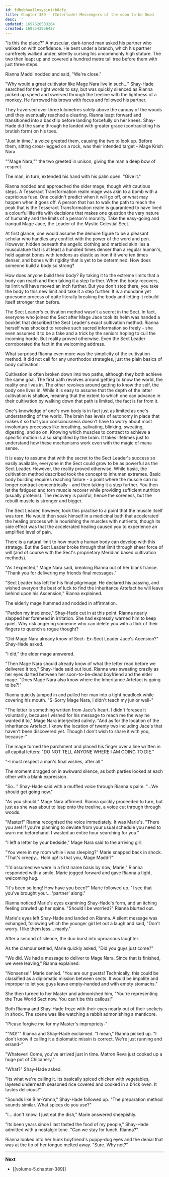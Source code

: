 ```yaml
---
id: fdbqbhaa11nsysinicb8cfy
title: Chapter 389 - (Interlude) Messengers of the soon-to-be Dead
desc: ''
updated: 1697620533264
created: 1697543956427
---
```


"Is this the place?" A muscular, dark-toned man asked his partner who walked on with confidence. He bent under a branch, which his partner carefreely walked under, silently cursing his uncommonly high stature. The two then leapt up and covered a hundred metre tall tree before them with just three steps.

Rianna Maddi nodded and said, "We're close."

"Why would a great cultivator like Mage Nara live in such..." Shay-Hade searched for the right words to say, but was quickly silenced as Rianna picked up speed and swerved through the treeline with the lightness of a monkey. He furrowed his brows with focus and followed his partner.

They traversed over three kilometres solely above the canopy of the woods until they eventually reached a clearing. Rianna leapt forward and transitioned into a backflip before landing forcefully on her knees. Shay-Hade did the same through he landed with greater grace (contradicting his brutish form) on his toes.

"Just in time," a voice greeted them, causing the two to look up. Before them, sitting cross-legged on a rock, was their intended target - Mage Krish Nara.

""Mage Nara,"" the two greeted in unison, giving the man a deep bow of respect.

The man, in turn, extended his hand with his palm open. "Give it."

Rianna nodded and approached the older mage, though with cautious steps. A Tesseract Transformation realm mage was akin to a bomb with a capricious fuse. One couldn't predict when it will go off, or what may happen when it goes off. A person that has to walk the path to reach the peak that is the Tesseract Transformation realm is guaranteed to have lived a colourful life rife with decisions that makes one question the very nature of humanity and the limits of a person's morality. Take the easy-going and tranquil Mage Jace, the Leader of the Mystic Celestial Sect.

At first glance, one would assume the demure figure to be a pleasant scholar who handles any conflict with the power of the word and pen. However, hidden beneath the angelic clothing and marbled skin lies a musculature that is at least a hundred times denser than a regular human's, held against bones with tendons as elastic as iron if it were ten times denser, and bones with rigidity that is yet to be determined. How does someone build a body so strong?

How does anyone build their body? By taking it to the extreme limits that a body can reach and then taking it a step further. When the body recovers, its limit will have moved an inch further. But you don't stop there, you take the body to this new limit and take it a step further. It is a mundane yet gruesome process of quite literally breaking the body and letting it rebuild itself stronger than before.

The Sect Leader's cultivation method wasn't a secret in the Sect. In fact, everyone who joined the Sect after Mage Jace took its helm was handed a booklet that described the Sect Leader's exact cultivation method. Rianna herself was shocked to receive such sacred information so freely - she even assumed it to be a fake and a trick by the seniors hoping to cull the incoming horde. But reality proved otherwise. Even the Sect Leader corroborated the fact in the welcoming address.

What surprised Rianna even more was the simplicity of the cultivation method. It did not call for any unorthodox strategies, just the plain basics of body cultivation.

Cultivation is often broken down into two paths, although they both achieve the same goal. The first path revolves around getting to know the world, the reality one lives in. The other revolves around getting to know the self, the body one lives in. While it is easy to assume that the depth of the latter cultivation is shallow, meaning that the extent to which one can advance in their cultivation by walking down that path is limited, the fact is far from it.

One's knowledge of one's own body is in fact just as limited as one's understanding of the world. The brain has levels of autonomy in place that makes it so that your consciousness doesn't have to worry about most involuntary processes like breathing, salivating, blinking, sweating, digesting, and so on. Knowing which muscles to contract to achieve a specific motion is also simplified by the brain. It takes lifetimes just to understand how these mechanisms work even with the magic of mana sense.

It is easy to assume that with the secret to the Sect Leader's success so easily available, everyone in the Sect could grow to be as powerful as the Sect Leader. However, the reality proved otherwise. While basic, the cultivation method described took the concept to inhuman extremes. Basic body building requires reaching failure - a point where the muscle can no longer contract concentrically - and then taking it a step further. You then let the fatigued and torn muscle recover while providing sufficient nutrition (usually proteins). The recovery is painful, hence the soreness, but the rebuilt muscle is stronger and bigger.

The Sect Leader, however, took this practise to a point that the muscle itself was torn. He would then soak himself in a medicinal bath that accelerated the healing process while nourishing the muscles with nutrients, though its side effect was that the accelerated healing caused you to experience an amplified level of pain.

There is a natural limit to how much a human body can develop with this strategy. But the Sect Leader broke through that limit through sheer force of will (and of course with the Sect's proprietary Meridian based cultivation methods).

"As I expected," Mage Nara said, breaking Rianna out of her blank trance. "Thank you for delivering my friends final messages."

"Sect Leader has left for his final pilgrimage. He declared his passing, and wished everyon the best of luck to find the Inheritance Artefact he will leave behind upon his Ascension," Rianna explained.

The elderly mage hummed and nodded in affirmation.

"Pardon my insolence," Shay-Hade cut in at this point. Rianna nearly slapped her forehead in irritation. She had expressly warned him to keep quiet. Why risk angering someone who can delete you with a flick of their fingers to quench a rogue thought?

"Did Mage Nara already know of Sect- Ex-Sect Leader Jace's Acension?" Shay-Hade asked.

"I did," the elder mage answered.

"Then Mage Nara should already know of what the letter read before we delivered it too," Shay-Hade said out loud. Rianna was sweating crazily as her eyes darted between her soon-to-be-dead boyfriend and the elder mage. "Does Mage Nara also know where the Inheritance Artefact is going to be?!"

Rianna quickly jumped in and pulled her man into a tight headlock while covering his mouth. "S-Sorry Mage Nara, I didn't teach my junior well-"

"The letter is something written from Jace's heart. I didn't foresee it voluntarily, because I wished for his message to reach me the way he wanted it to," Mage Nara interjected calmly. "And as for the location of the Inheritance Artefact, I know the location of twenty two including Jace's that haven't been discovered yet. Though I don't wish to share it with you, because-"

The mage turned the parchment and placed his finger over a line written in all capital letters: "DO NOT TELL ANYONE WHERE I AM GOING TO DIE."

"-I must respect a man's final wishes, after all."

The moment dragged on in awkward silence, as both parties looked at each other with a blank expression.

"So..." Shay-Hade said with a muffled voice through Rianna's palm. "...We should get going now."

"As you should," Mage Nara affirmed. Rianna quickly proceeded to turn, but just as she was about to leap onto the treeline, a voice cut through through woods.

"Master!" Rianna recognised the voice immediately. It was Marie's. "There you are! If you're planning to deviate from your usual schedule you need to warn me beforehand. I wasted an entire hour searching for you."

"I left a letter by your bedside," Mage Nara said to the arriving girl.

"You were in my room while I was sleeping?" Marie snapped back in shock. "That's creepy... Hold up! Is that you, Mage Maddi?"

"I'd assumed we were in a first name basis by now, Marie," Rianna responded with a smile. Marie jogged forward and gave Rianna a tight, welcoming hug.

"It's been so long! How have you been?" Marie followed up. "I see that you've brought your... 'partner' along."

Rianna noticed Marie's eyes examining Shay-Hade's form, and an itching feeling crawled up her spine. "Should I be worried?" Rianna blurted out.

Marie's eyes left Shay-Hade and landed on Rianna. A silent message was exhanged, following which the younger girl let out a laugh and said, "Don't worry. I like them less... manly."

After a second of silence, the duo burst into uproarious laughter.

As the clamour settled, Marie quickly asked, "Did you guys just come?"

"We did. We had a message to deliver to Mage Nara. Since that is finished, we were leaving," Rianna explained.

"Nonsense!" Marie denied. "You are our guests! Technically, this could be classified as a diplomatic mission between sects. It would be impolite and improper to let you guys leave empty-handed and with empty stomachs."

She then turned to her Master and admonished him, "You're representing the True World Sect now. You can't be this callous!"

Both Rianna and Shay-Hade froze with their eyes nearly out of their sockets in shock. The scene was like watching a rabbit admonishing a manticore.

"Please forgive me for my Master's impropriety-"

""NO!"" Rianna and Shay-Hade exclaimed. "I mean," Rianna picked up. "I don't know if calling it a diplomatic missin is correct. We're just running and errand-"

"Whatever! Come, you've arrived just in time. Matron Reva just cooked up a huge pot of Chicanery."

"What?" Shay-Hade asked.

"Its what we're calling it. Its basically spiced chicken with vegetables, layered underneath seasoned rice covered and cooked in a brick oven. It tastes delicious!"

"Sounds like Bihr-Yahnn," Shay-Hade followed up. "The preparation method sounds similar. What spices do you use?"

"I... don't know. I just eat the dish," Marie answered sheepishly.

"Its been years since I last tasted the food of my people," Shay-Hade admitted with a nostalgic tone. "Can we stay for lunch, Rianna?"

Rianna looked into her hunk boyfriend's puppy-dog eyes and the denial that was at the tip of her tongue melted away. "Sure. Why not?"

____

**Next**
* [[volume-5.chapter-389]]